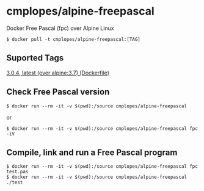 # cmplopes/alpine-freepascal
Docker Free Pascal (fpc) over Alpine Linux

```
$ docker pull -t cmplopes/alpine-freepascal:[TAG]
```

## Suported Tags

[3.0.4, latest (over alpine:3.7) (Dockerfile)](https://github.com/cmplopes/alpine-freepascal/blob/master/3.0.4/Dockerfile)

## Check Free Pascal version
```
$ docker run --rm -it -v $(pwd):/source cmplopes/alpine-freepascal
```
or
```
$ docker run --rm -it -v $(pwd):/source cmplopes/alpine-freepascal fpc -iV
```

## Compile, link and run a Free Pascal program
```
$ docker run --rm -it -v $(pwd):/source cmplopes/alpine-freepascal fpc test.pas
$ docker run --rm -it -v $(pwd):/source cmplopes/alpine-freepascal ./test
```
